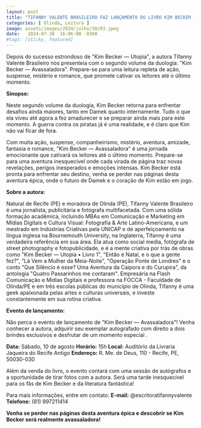 ```yaml
---
layout: post
title: "TIFANNY VALENTE BRASILEIRO FAZ LANÇAMENTO DO LIVRO KIM BECKER - AVASSALADORA"
categories: [ Olinda, Leitura ]
image: assets/images/2024/julho/30/03.jpeg
date:   2024-07-30  16:06:00 -0300
#tags: [sticky, featured]
---
```

Depois do sucesso estrondoso de "Kim Becker — Utopia", a autora Tifanny Valente Brasileiro nos presenteia com o segundo volume da duologia: "Kim Becker — Avassaladora". Prepare-se para uma leitura repleta de ação, suspense, mistério e romance, que promete cativar os leitores até o último momento.

**Sinopse:**

Neste segundo volume da duologia, Kim Becker retorna para enfrentar desafios ainda maiores, tanto em Damek quanto internamente. Tudo o que ela viveu até agora a fez amadurecer e se preparar ainda mais para este momento. A guerra contra os piratas já é uma realidade, e é claro que Kim não vai ficar de fora.

Com muita ação, suspense, companheirismo, mistério, aventura, amizade, fantasia e romance, "Kim Becker — Avassaladora" é uma jornada emocionante que cativará os leitores até o último momento. Prepare-se para uma aventura inesquecível onde cada virada de página traz novas revelações, perigos inesperados e emoções intensas. Kim Becker está pronta para enfrentar seu destino, venha se perder nas páginas desta aventura épica, onde o futuro de Damek e o coração de Kim estão em jogo.

**Sobre a autora:**

Natural de Recife (PE) e moradora de Olinda (PE), Tifanny Valente Brasileiro é uma jornalista, publicitária e fotógrafa multifacetada. Com uma sólida formação acadêmica, incluindo MBAs em Comunicação e Marketing em Mídias Digitais e Cultura Visual: Fotografia & Arte Latino-Americana, e um mestrado em Indústrias Criativas pela UNICAP e de aperfeiçoamento na língua inglesa na Bournemouth University, na Inglaterra, Tifanny é uma verdadeira referência em sua área. Ela atua como social media, fotógrafa de street photography e fotopublicidade, e é a mente criativa por trás de obras como "Kim Becker — Utopia • Livro 1", "Então é Natal, e o que a gente fez?", "Lá Vem a Mulher da Meia-Noite", "Operação Ponte de Londres" e o conto "Que Silêncio é esse? Uma Aventura da Caipora e do Curupira", da antologia "Quatro Passarinhos me contaram". Empresária na Flash Comunicação e Mídias Digitais e professora na FOCCA - Faculdade de Olinda/PE e em três escolas públicas do município de Olinda, Tifanny é uma geek apaixonada pelas artes e culturas universais, e investe constantemente em sua rotina criativa.

**Evento de lançamento:**

Não perca o evento de lançamento de "Kim Becker — Avassaladora"! Venha conhecer a autora, adquirir seu exemplar autografado com direito a dois brindes exclusivos e desfrutar de um momento especial .

**Data:** Sábado, 10 de agosto
**Horário:** 15h
**Local:** Auditório da Livraria Jaqueira do Recife Antigo
**Endereço:** R. Me. de Deus, 110 - Recife, PE, 50030-030

Além da venda do livro, o evento contará com uma sessão de autógrafos e a oportunidade de tirar fotos com a autora. Será uma tarde inesquecível para os fãs de Kim Becker e da literatura fantástica!

Para mais informações, entre em contato:
**E-mail:** @escritoratifannyvalente 
**Telefone:** (81) 997211414

**Venha se perder nas páginas desta aventura épica e descobrir se Kim Becker será realmente avassaladora!**